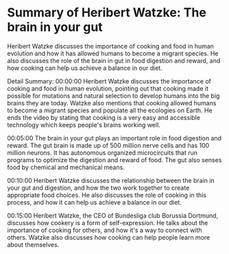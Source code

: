 # Summary of Heribert Watzke: The brain in your gut

Heribert Watzke discusses the importance of cooking and food in human evolution and how it has allowed humans to become a migrant species. He also discusses the role of the brain in gut in food digestion and reward, and how cooking can help us achieve a balance in our diet.

Detail Summary: 
00:00:00
Heribert Watzke discusses the importance of cooking and food in human evolution, pointing out that cooking made it possible for mutations and natural selection to develop humans into the big brains they are today. Watzke also mentions that cooking allowed humans to become a migrant species and populate all the ecologies on Earth. He ends the video by stating that cooking is a very easy and accessible technology which keeps people's brains working well.

00:05:00
The brain in your gut plays an important role in food digestion and reward. The gut brain is made up of 500 million nerve cells and has 100 million neurons. It has autonomous organized microcircuits that run programs to optimize the digestion and reward of food. The gut also senses food by chemical and mechanical means.

00:10:00
Heribert Watzke discusses the relationship between the brain in your gut and digestion, and how the two work together to create appropriate food choices. He also discusses the role of cooking in this process, and how it can help us achieve a balance in our diet.

00:15:00
Heribert Watzke, the CEO of Bundesliga club Borussia Dortmund, discusses how cookery is a form of self-expression. He talks about the importance of cooking for others, and how it's a way to connect with others. Watzke also discusses how cooking can help people learn more about themselves.

